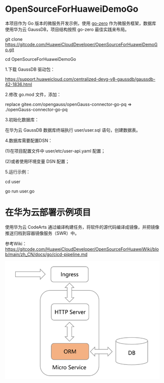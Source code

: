 # OpenSourceForHuaweiDemoGo

本项目作为 Go 版本的微服务开发示例，使用 [go-zero](https://go-zero.dev/) 作为微服务框架，数据库使用华为云 GaussDB，项目结构按照 go-zero 最佳实践来布局。

git clone https://gitcode.com/HuaweiCloudDeveloper/OpenSourceForHuaweiDemoGo.git

cd OpenSourceForHuaweiDemoGo

1.下载 GaussDB 驱动包：

https://support.huaweicloud.com/centralized-devg-v8-gaussdb/gaussdb-42-1836.html

2.修改 go.mod 文件，添加：

replace gitee.com/opengauss/openGauss-connector-go-pq => ./openGauss-connector-go-pq

3.初始化数据库：

在华为云 GaussDB 数据库终端执行 user/user.sql 语句，创建数据表。

4.数据库需要配置DSN：

(1)在项目配置文件中 user/etc/user-api.yaml 配置； 

(2)或者使用环境变量 DSN 配置；

5.运行示例： 

cd user 

go run user.go

# 在华为云部署示例项目

使用华为云 CodeArts 通过编译构建任务，将软件的源代码编译成镜像，并把镜像推送归档到容器镜像服务（SWR）中。

参考Wiki：https://gitcode.com/HuaweiCloudDeveloper/OpenSourceForHuaweiWiki/blob/main/zh_CN/docs/go/cicd-pipeline.md

![Arch](arch.png)


